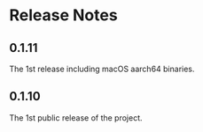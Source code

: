 # Release Notes

## 0.1.11

The 1st release including macOS aarch64 binaries.

## 0.1.10

The 1st public release of the project.
